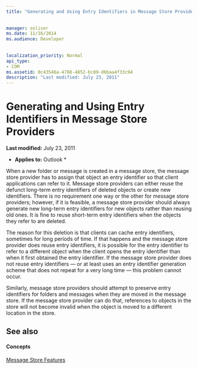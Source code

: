 ```yaml
---
title: "Generating and Using Entry Identifiers in Message Store Providers"
 
 
manager: soliver
ms.date: 11/16/2014
ms.audience: Developer
 
 
localization_priority: Normal
api_type:
- COM
ms.assetid: 0c43546a-4788-4852-bc89-d6baa4f33c94
description: "Last modified: July 23, 2011"
---
```


# Generating and Using Entry Identifiers in Message Store Providers

 **Last modified:** July 23, 2011 
  
 * **Applies to:** Outlook * 
  
When a new folder or message is created in a message store, the message store provider has to assign that object an entry identifier so that client applications can refer to it. Message store providers can either reuse the defunct long-term entry identifiers of deleted objects or create new identifiers. There is no requirement one way or the other for message store providers; however, if it is feasible, a message store provider should always generate new long-term entry identifiers for new objects rather than reusing old ones. It is fine to reuse short-term entry identifiers when the objects they refer to are deleted.
  
The reason for this deletion is that clients can cache entry identifiers, sometimes for long periods of time. If that happens and the message store provider does reuse entry identifiers, it is possible for the entry identifier to refer to a different object when the client opens the entry identifier than when it first obtained the entry identifier. If the message store provider does not reuse entry identifiers — or at least uses an entry identifier generation scheme that does not repeat for a very long time — this problem cannot occur.
  
Similarly, message store providers should attempt to preserve entry identifiers for folders and messages when they are moved in the message store. If the message store provider can do that, references to objects in the store will not become invalid when the object is moved to a different location in the store.
  
## See also

#### Concepts

[Message Store Features](message-store-features.md)

